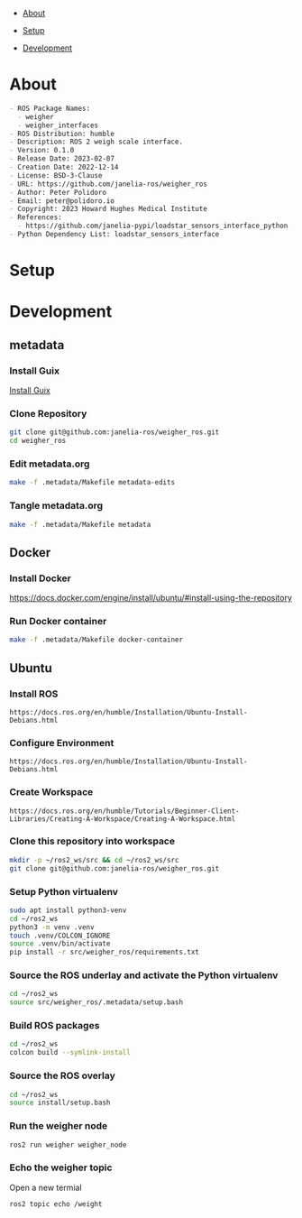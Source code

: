 - [About](#org83bf643)
- [Setup](#org69ae026)
- [Development](#orga4c2788)

    <!-- This file is generated automatically from metadata -->
    <!-- File edits may be overwritten! -->


<a id="org83bf643"></a>

# About

```markdown
- ROS Package Names:
  - weigher
  - weigher_interfaces
- ROS Distribution: humble
- Description: ROS 2 weigh scale interface.
- Version: 0.1.0
- Release Date: 2023-02-07
- Creation Date: 2022-12-14
- License: BSD-3-Clause
- URL: https://github.com/janelia-ros/weigher_ros
- Author: Peter Polidoro
- Email: peter@polidoro.io
- Copyright: 2023 Howard Hughes Medical Institute
- References:
  - https://github.com/janelia-pypi/loadstar_sensors_interface_python
- Python Dependency List: loadstar_sensors_interface
```


<a id="org69ae026"></a>

# Setup


<a id="orga4c2788"></a>

# Development


## metadata


### Install Guix

[Install Guix](https://guix.gnu.org/manual/en/html_node/Binary-Installation.html)


### Clone Repository

```sh
git clone git@github.com:janelia-ros/weigher_ros.git
cd weigher_ros
```


### Edit metadata.org

```sh
make -f .metadata/Makefile metadata-edits
```


### Tangle metadata.org

```sh
make -f .metadata/Makefile metadata
```


## Docker


### Install Docker

<https://docs.docker.com/engine/install/ubuntu/#install-using-the-repository>


### Run Docker container

```sh
make -f .metadata/Makefile docker-container
```


## Ubuntu


### Install ROS

```text
https://docs.ros.org/en/humble/Installation/Ubuntu-Install-Debians.html
```


### Configure Environment

```text
https://docs.ros.org/en/humble/Installation/Ubuntu-Install-Debians.html
```


### Create Workspace

```text
https://docs.ros.org/en/humble/Tutorials/Beginner-Client-Libraries/Creating-A-Workspace/Creating-A-Workspace.html
```


### Clone this repository into workspace

```sh
mkdir -p ~/ros2_ws/src && cd ~/ros2_ws/src
git clone git@github.com:janelia-ros/weigher_ros.git
```


### Setup Python virtualenv

```sh
sudo apt install python3-venv
cd ~/ros2_ws
python3 -m venv .venv
touch .venv/COLCON_IGNORE
source .venv/bin/activate
pip install -r src/weigher_ros/requirements.txt
```


### Source the ROS underlay and activate the Python virtualenv

```sh
cd ~/ros2_ws
source src/weigher_ros/.metadata/setup.bash
```


### Build ROS packages

```sh
cd ~/ros2_ws
colcon build --symlink-install
```


### Source the ROS overlay

```sh
cd ~/ros2_ws
source install/setup.bash
```


### Run the weigher node

```sh
ros2 run weigher weigher_node
```


### Echo the weigher topic

Open a new termial

```sh
ros2 topic echo /weight
```